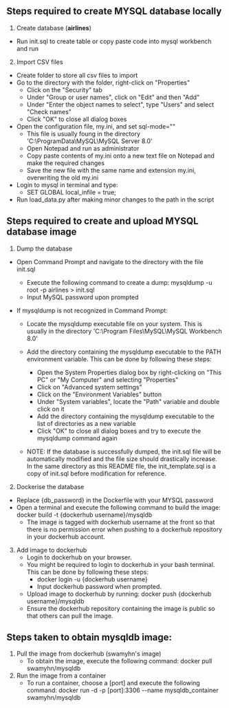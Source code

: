 ## Steps required to create MYSQL database locally

1. Create database (**airlines**)
- Run init.sql to create table or copy paste code into mysql workbench and run
2. Import CSV files
- Create folder to store all csv files to import
- Go to the directory with the folder, right-click on "Properties"
    - Click on the "Security" tab
    - Under "Group or user names", click on "Edit" and then "Add"
    - Under "Enter the object names to select", type "Users" and select "Check names"
    - Click "OK" to close all dialog boxes
- Open the configuration file, my.ini, and set sql-mode=""
    - This file is usually foung in the directory 'C:\ProgramData\MySQL\MySQL Server 8.0'
    - Open Notepad and run as administrator
    - Copy paste contents of my.ini onto a new text file on Notepad and make the required changes
    - Save the new file with the same name and extension my.ini, overwriting the old my.ini
- Login to mysql in terminal and type:
    - SET GLOBAL local_infile = true;
- Run load_data.py after making minor changes to the path in the script

## Steps required to create and upload MYSQL database image

1. Dump the database
- Open Command Prompt and navigate to the directory with the file init.sql
    - Execute the following command to create a dump:
        mysqldump -u root -p airlines > init.sql
    - Input MySQL password upon prompted

- If mysqldump is not recognized in Command Prompt: 
    - Locate the mysqldump executable file on your system. This is usually in the directory 'C:\Program Files\MySQL\MySQL Workbench 8.0'
    - Add the directory containing the mysqldump executable to the PATH environment variable. This can be done by following these steps:
        - Open the System Properties dialog box by right-clicking on "This PC" or "My Computer" and selecting "Properties"
        - Click on "Advanced system settings"
        - Click on the "Environment Variables" button
        - Under "System variables", locate the "Path" variable and double click on it
        - Add the directory containing the mysqldump executable to the list of directories as a new variable
        - Click "OK" to close all dialog boxes and try to execute the mysqldump command again

    - NOTE: If the database is successfully dumped, the init.sql file will be automatically modified and the file size should drastically increase. In the same directory as this README file, the init_template.sql is a copy of init.sql before modification for reference.

2. Dockerise the database
- Replace {db_password} in the Dockerfile with your MYSQL password
- Open a terminal and execute the following command to build the image:
    docker build -t {dockerhub username}/mysqldb 
    - The image is tagged with dockerhub username at the front so that there is no permission error when pushing to a dockerhub repository in your dockerhub account.

3. Add image to dockerhub
    - Login to dockerhub on your browser.
    - You might be required to login to dockerhub in your bash terminal. This can be done by following these steps:
        - docker login -u {dockerhub username}
        - Input dockerhub password when prompted.
    - Upload image to dockerhub by running:
        docker push {dockerhub username}/mysqldb
    - Ensure the dockerhub repository containing the image is public so that others can pull the image.

## Steps taken to obtain mysqldb image:

1. Pull the image from dockerhub (swamyhn's image)
    - To obtain the image, execute the following command:
        docker pull swamyhn/mysqldb
2. Run the image from a container
    - To run a container, choose a [port] and execute the following command:
        docker run -d -p [port]:3306 --name mysqldb_container swamyhn/mysqldb